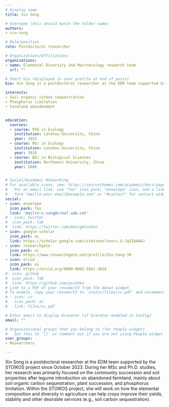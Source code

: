 ```yaml
---
# Display name
title: Xin Song

# Username (this should match the folder name)
authors:
- xin-song

# Role/position
role: Postdoctoral researcher

# Organizations/Affiliations
organizations:
- name: Elemental Diversity and Macroecology research team
  url: ""

# Short bio (displayed in user profile at end of posts)
bio: Xin Song is a postdoctoral researcher at the EDM team supported by the STOIKOS project since October 2023. During her MSc and Ph.D. studies, her research was primarily focused on the community succession and soil properties after legume introduction on abandoned farmland, mainly about soil organic carbon sequestration, plant succession, and phosphorus limitation. Within the STOIKOS project, she will work on how the elemental composition and diversity in agriculture can help crops improve their yields, stability and other desirable services (e.g., soil carbon sequestration).  

interests:
- Soil organic carbon sequestration
- Phosphorus limitation
- Farmland abandonment


education:
  courses:
  - course: PhD in Ecology
    institution: Lanzhou University, China
    year: 2023
  - course: MSc in Ecology
    institution: Lanzhou University, China
    year: 2018
  - course: BSc in Biological Sciences
    institution: Northwest University, China
    year: 2008


# Social/Academic Networking
# For available icons, see: https://sourcethemes.com/academic/docs/page-builder/#icons
#   For an email link, use "fas" icon pack, "envelope" icon, and a link in the
#   form "mailto:your-email@example.com" or "#contact" for contact widget.
social:
- icon: envelope
  icon_pack: fas
  link: 'mailto:x.song@creaf.uab.cat'
# - icon: twitter
#  icon_pack: fab
#  link: https://twitter.com/GeorgeCushen
- icon: google-scholar
  icon_pack: ai
  link: https://scholar.google.com/citations?user=_O-Jq5IAAAAJ
- icon: researchgate
  icon_pack: ai
  link: https://www.researchgate.net/profile/Xin-Song-30
- icon: orcid
  icon_pack: ai
  link: https://orcid.org/0000-0002-5661-3610
#- icon: github
#  icon_pack: fab
#  link: https://github.com/gcushen
# Link to a PDF of your resume/CV from the About widget.
# To enable, copy your resume/CV to `static/files/cv.pdf` and uncomment the lines below.
# - icon: cv
#   icon_pack: ai
#   link: files/cv.pdf

# Enter email to display Gravatar (if Gravatar enabled in Config)
email: ""

# Organizational groups that you belong to (for People widget)
#   Set this to `[]` or comment out if you are not using People widget.
user_groups:
- Researchers

---
```


Xin Song is a postdoctoral researcher at the EDM team supported by the STOIKOS project since October 2023. During her MSc and Ph.D. studies, her research was primarily focused on the community succession and soil properties after legume introduction on abandoned farmland, mainly about soil organic carbon sequestration, plant succession, and phosphorus limitation. Within the STOIKOS project, she will work on how the elemental composition and diversity in agriculture can help crops improve their yields, stability and other desirable services (e.g., soil carbon sequestration).  
